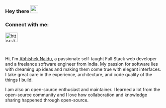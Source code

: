 ### Hey there <img src="https://media.giphy.com/media/hvRJCLFzcasrR4ia7z/giphy.gif" width="25px">
<h3 align="left">Connect with me:</h3>
<p align="left">
<a href="https://fb.com/https://www.facebook.com/profile.php?id=100002376748202" target="blank"><img align="center" src="https://raw.githubusercontent.com/rahuldkjain/github-profile-readme-generator/neutral-icons/src/images/icons/Social/facebook.svg" alt="https://www.facebook.com/profile.php?id=100002376748202" height="30" width="40" /></a>
</p>

<br />

Hi, I'm [Abhishek Naidu](https://blog.abhisheknaidu.tech/), a passionate self-taught Full Stack web developer and a freelance software engineer from India. My passion for software lies with dreaming up ideas and making them come true with elegant interfaces. I take great care in the experience, architecture, and code quality of the things I build.

I am also an open-source enthusiast and maintainer. I learned a lot from the open-source community and I love how collaboration and knowledge sharing happened through open-source.

